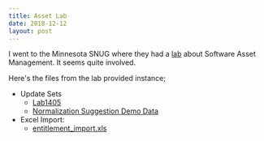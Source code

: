 ```yaml
---
title: Asset Lab
date: 2018-12-12
layout: post
---
```


I went to the Minnesota SNUG where they had a [lab](https://developer.servicenow.com/app.do#!/event/knowledge18/LAB1405)
about Software Asset Management.  It seems quite involved.
<!--more-->

Here's the files from the lab provided instance;

- Update Sets
  - [Lab1405](/uploads/Lab1405.xml)
  - [Normalization Suggestion Demo Data](/uploads/Normalization-Suggestion-Demo-Data.xml)
- Excel Import: 
  - [entitlement_import.xls](/uploads/entitlement_import.xlsx)
